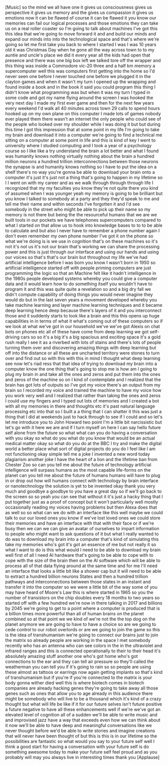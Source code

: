 
[Music]
so the mind we all have one it gives us
consciousness gives us perspective it
gives us memory and the gives us
compassion it gives us emotions now it
can be flawed of course it can be flawed
it you know our memories can fail our
logical processes and those emotions
they can take us on a real roller
coaster so I&#39;m going to talk about
machines I&#39;ve got this this idea that
we&#39;re going to move forward it and and
build our minds and expand our minds
into into the technological space and
that&#39;s where we&#39;re going so let me first
take you back to where I started I was I
was 10 years old
it was Christmas Day when he gone all
the way across town to to my auntie and
uncle&#39;s place we did it every year all
the kids had open that presence and
there was one big box left we talked
tore off the wrapper and this thing was
inside a Commodore vic-20 three and a
half km memory a supercomputer well this
was computers first getting into the
home so I&#39;d never seen one before I
never touched one before we plugged it
in the clayton games and when it wasn&#39;t
my turn I opened up the wrapping and
found inside a book and in the book it
said you could program this thing I
didn&#39;t know what programming was but
when it was my turn I typed in some code
and got my name flying around the screen
I was hooked the very next day I made my
first ever game and then for the next
few years every weekend I&#39;d walk all 40
minutes across town 29 calls to spend
hours hooked up on my own plane on this
computer I made lots of games
nobody ever played them there wasn&#39;t an
internet the only people who could see
of the people who looked over my
shoulder while I was doing it but but
during this time I got this impression
that at some point in my life I&#39;m going
to take my brain and download it into a
computer we&#39;re going to find a technical
me sitting on a computer at some point
in life and this is kind of key I went
to university where I studied computing
and I took a year of a psychology course
so I like like a try
understand the brain a lot better and
what I found was humanity knows nothing
virtually nothing about the brain a
hundred million neurons a hundred
trillion interconnections between those
neurons the synapse is and humanity
knows nothing so I have to put the idea
on a shelf there&#39;s no way you&#39;re gonna
be able to download your brain onto a
computer it&#39;s just it&#39;s just not a thing
that&#39;s going to happen in my lifetime so
I I went on with my career and as we
walk through through through life I
recognized that my my faculties you know
they&#39;re not quite there you kind of
assumed when I was younger yeah my
memory is going to be brilliant but you
know I talked to somebody at a party and
they they&#39;d speak to me and tell me
their name and within seconds I&#39;ve
forgotten it and I&#39;d see somebody in the
street who might be able to pick up
their name so my memory is not there but
being the the resourceful humans that we
are we built tools in our pockets we
have telephones supercomputers compared
to what I started on that allow us to
hook into knowledge bases to to to be
able to calculate and but also I never
have to remember a phone number again I
don&#39;t even remember my own phone number
I&#39;ve got it on the phone
so what we&#39;re doing is is we use in
cognition that&#39;s on these machines so
it&#39;s not it&#39;s not us it&#39;s not our brain
that&#39;s working we can share the
processing power and this is just
through our interface and using our
hands and using our voices so that&#39;s
that&#39;s our brain but throughout my life
we&#39;ve had artificial intelligence before
I was born
you know I wasn&#39;t born in 1950 so
artificial intelligence started off with
people priming computers are just
programming the logic so that an Machine
felt like it hadn&#39;t intelligence in the
1980s people developed systems whereby
you could give a computer data and it
would learn how to do something itself
you wouldn&#39;t have to program it and this
was quite quite a revelation so and a
big dry fall we didn&#39;t compute
capability of doing things you would
never imagine they would do but in the
last seven years a movement developed
whereby you take machine learning and
layer
machine learning techniques and it
became deep learning hence deep because
there&#39;s layers of it and you
interconnect those and it suddenly
starts to look like a brain and this
this opens up huge capabilities in in
terms of what it what&#39;s coming out of
these computers so if we look at what
we&#39;ve got in our household we&#39;ve we&#39;ve
got Alexis on chat bots on phones etc
all of these have come from deep
learning we got self-driving cars so so
it&#39;s a big it&#39;s a big spacious and
exciting space it&#39;s a gold rush really I
see it as a riverbed with lots of stains
and there&#39;s lots of people turning them
over and discovering amazing things with
deep learning but off into the distance
or all these are uncharted territory
were stones to turn over and find out so
with this with this in mind I thought
what deep learning see now let&#39;s riad
ress that that idea of trying to
download my brain into a computer know
the one thing that&#39;s going to stop me is
how am I going to plug my brain in and
take all the ones and zeros and put them
into the ones and zeros of the machine
so on I kind of contemplate and I
realized that the brain has got lots of
outputs so I&#39;ve got my voice there&#39;s an
output from my brain so I recorded my
voice and trained the machine to have my
voice how you work very well
and I realized that rather than taking
the ones and zeros I could use my
fingers and I typed out lots of memories
and I created a bot with all my memories
in there and thoughts etc it&#39;s past
natural language processing etc into
that so I built a a thing that I can
shatter it this was just a thing that I
did at weekends just to hack through to
see if I could and so let&#39;s let me
introduce you to John Howard two point
I&#39;m a little bit narcissistic but let&#39;s
go with it here we are and if I turn
myself on here I can say hello future
self alone from the future so what what
can you do having a conversation with
you
okay so what do you what do you know
that would be an actual medical matter
okay so what do you do at the BBC I try
and make the digital world a better
place
what sort of digital projects do you do
I feel like I am not functioning okay
simple tell me a joke I invented a new
word today
plagiarism another joke I have the heart
of a lion and the lifetime ban from
Chester Zoo so can you tell me about the
future of technology artificial
intelligence will surpass humans as the
most capable life-forms on the planet
can you tell me about the future of
humans humans will have to plug in or
drop out how will humans connect with
technology by brain interface or
nanotechnology the solution is yet to be
invented okay thank you very much and
goodbye a goodbye to you have a great
day
so if we&#39;ll go back to the screen so so
yeah you can see that without it it&#39;s
just a hacky thing that I put together
just as a proof of concept but it won&#39;t
particularly well mostly occasionally
reading my voices having problems but
then Alexa does that as well so so what
can we do with an interface like this
well maybe we could talk to our our
loved ones you know if we&#39;ve lost loved
ones we could store their memories and
have an interface with that with their
face or if we&#39;re busy then we can we can
give an avatar of ourselves to impart
information to people who might want to
ask questions of it but what I really
wanted to do was to download my brain
into a computer that&#39;s kind of
simulating this take my memories who&#39;s
got it&#39;s got an essence of me but not
really it so what I want to do is this
what would I need
to be able to download my brain well
first of all I need AI hardware that&#39;s
going to be able to cope with to cope
with the size of the brain then on the
AI software which will be able to
process all of that data flying around
at the same time and for me I&#39;ll need an
interface that looks a little bit like a
shower cap but it will need to be able
to extract a hundred billion neurons
States and then a hundred trillion
pathways and interconnections between
those states in an instant and transfer
it into the computer so we were a little
bit of the way some of you may have
heard of Moore&#39;s Law this is where
started in 1965 so you the number of
transistors on the chip doubles every 18
months to two years so started off with
a few hundred we&#39;re now in there talking
in 2017 and billions by 2045 we&#39;re going
to get to a point where a computer is
produced that is a billion times more
powerful than all of human brains on the
planet combined so at that point we we
kind of we&#39;re not the the top dog on the
planet anymore we are going to have to
have a choice so are we going to cede
control to our robot overlords or are we
going to join the game so this is the
idea of transhumanism we&#39;re going to
connect our brains just to join the
matrix so already people are working in
the space I met somebody recently who
has an antenna who can see colors in the
in the ultraviolet and infrared ranges
and this is connected operationally to
their to their head it&#39;s absolutely
amazing stuff another one who&#39;s got home
who&#39;s got connections to the ear and
they can tell air pressure so they&#39;ll
called the weatherman you can tell you
if it&#39;s going to rain so so people are
using these almost as tattoos or
earrings now again getting implants so
that&#39;s kind of transhumanism but if
you&#39;re if you&#39;re connected to the matrix
is your body gonna wither
died well this is where biotech comes in
biotech companies are already hacking
genes they&#39;re going to take away all
those genes such as ones that allow you
to age already in this audience there
might be somebody who will live to be a
thousand which it&#39;s kind of a crazy
thought but what will life be like if it
for our future selves isn&#39;t future
positive a future negative to have all
these enhancements well if we&#39;re we&#39;ve
got an elevated level of cognition all
of a sudden we&#39;ll be able to write music
and and improvised jazz have a way that
exceeds even how we can think about it
now we&#39;ll be able to have deep and
meaningful conversations like we never
thought before we&#39;d be able to write
stories and imagine creations that will
never have been thought of but this is
this is in our lifetime so the
possibilities are fantastic so what
would you say to your future self well I
think a good start for having a
conversation with your future self is do
something awesome today to make your
future self feel proud and as you
probably will may you always live in
interesting times thank you
[Applause]
